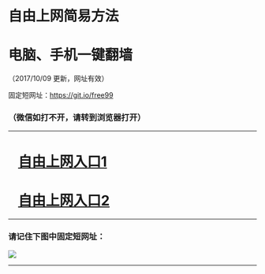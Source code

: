 ﻿# 自由上网简易方法

# 电脑、手机一键翻墙

（2017/10/09 更新，网址有效）

固定短网址：https://git.io/free99

### （微信如打不开，请转到浏览器打开）


***





# &nbsp;&nbsp; <a href="http://ft952517251.fwq-tz-1001.info/fwqtz01.html?t=100900116669 " target="_blank">自由上网入口1</a>
# &nbsp;&nbsp; <a href="http://ft285631887.fwq-tz-1002.info/fwqtz02.html?t=100900117551 " target="_blank">自由上网入口2</a>
***

### 请记住下图中固定短网址：

<img src="https://s3-us-west-2.amazonaws.com/fwq-1001/yjfq-20170905okok.png" /> 


***


